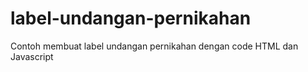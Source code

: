 # label-undangan-pernikahan
Contoh membuat label undangan pernikahan dengan code HTML dan Javascript
